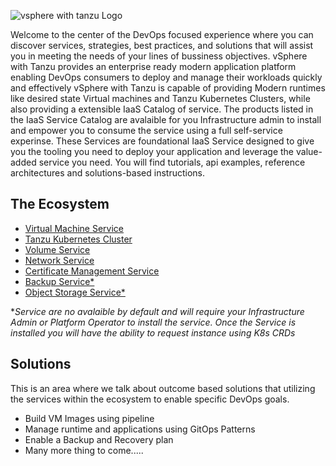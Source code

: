 ![vsphere with tanzu Logo](https://gitlab.eng.vmware.com/jwolf/vsphere-with-tanzu-dev-center/-/blob/main/source/images/vspheretanzudev.png)

Welcome to the center of the DevOps focused experience where you can discover services, strategies, best practices, and solutions that will assist you in meeting the needs of your lines of bussiness objectives. vSphere with Tanzu provides an enterprise ready modern application platform enabling DevOps consumers to deploy and manage their workloads quickly and effectively vSphere with Tanzu is capable of providing Modern runtimes like desired state Virtual machines and Tanzu Kubernetes Clusters, while also providing a extensible IaaS Catalog of service. The products listed in the IaaS Service Catalog are avalaible for you Infrastructure admin to install and empower you to consume the service using a full self-service experinse. These Services are foundational IaaS Service designed to give you the tooling you need to deploy your application and leverage the value-added service you need. You will find tutorials, api examples, reference architectures and solutions-based instructions.

## The Ecosystem
* [Virtual Machine Service]()
* [Tanzu Kubernetes Cluster]()
* [Volume Service]()
* [Network Service]()
* [Certificate Management Service](https://github.com/vsphere-tmm/Supervisor-Services/tree/exploration/cert-manager)
* [Backup Service*]()
* [Object Storage Service*]()

**Service are no avalaible by default and will require your Infrastructure Admin or Platform Operator to install the service. Once the Service is installed you will have the ability to request instance using K8s CRDs*
    
## Solutions
This is an area where we talk about outcome based solutions that utilizing the services within the ecosystem to enable specific DevOps goals.
* Build VM Images using pipeline
* Manage runtime and applications using GitOps Patterns
* Enable a Backup and Recovery plan
* Many more thing to come.....

